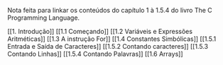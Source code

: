 Nota feita para linkar os conteúdos do capítulo 1 à 1.5.4 do livro The C Programming Language.

[[1. Introdução]]
[[1.1 Começando]]
[[1.2 Variáveis e Expressões Aritméticas]]
[[1.3 A instrução For]]
[[1.4 Constantes Simbólicas]]
[[1.5.1  Entrada e Saída de Caracteres]]
[[1.5.2 Contando caracteres]]
[[1.5.3 Contando Linhas]]
[[1.5.4 Contando Palavras]]
[[1.6 Arrays]]
